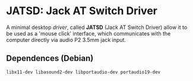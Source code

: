 # JATSD: Jack AT Switch Driver

A minimal desktop *driver*, called **JATSD** (Jack AT Switch Driver) allow it to
be used as a 'mouse click' interface, which communicates with the computer
directly via audio P2 3.5mm jack input.

## Dependences (Debian)
```
libx11-dev libasound2-dev libportaudio-dev portaudio19-dev
```
